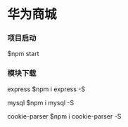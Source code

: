 # 华为商城

### 项目启动
$npm start

### 模块下载
express
$npm i express -S

mysql
$npm i mysql -S

cookie-parser
$npm i cookie-parser -S